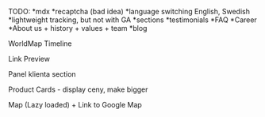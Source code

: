 TODO:
 *mdx
 *recaptcha (bad idea)
*language switching English, Swedish
*lightweight tracking, but not with GA
 *sections
    *testimonials
    *FAQ
    *Career
    *About us + history + values + team
    *blog

WorldMap
Timeline

Link Preview

Panel klienta section

Product Cards - display ceny, make bigger

Map (Lazy loaded) + Link to Google Map